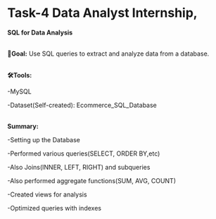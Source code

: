 # Task-4 Data Analyst Internship, 
**SQL for Data Analysis**<br><br>

**🎯Goal:** Use SQL queries to extract and analyze data from a database.<br><br>

**🛠️Tools:**

-MySQL

-Dataset(Self-created): Ecommerce_SQL_Database<br><br>

**Summary:**

-Setting up the Database

-Performed various queries(SELECT, ORDER BY,etc)

-Also Joins(INNER, LEFT, RIGHT) and subqueries

-Also performed aggregate functions(SUM, AVG, COUNT)

-Created views for analysis

-Optimized queries with indexes
